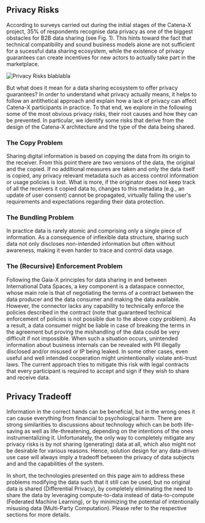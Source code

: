 ## Privacy Risks

According to surveys carried out during the initial stages of the Catena-X project, 35% of respondents recognise data privacy as one of the biggest obstacles for B2B data sharing (see Fig. 1). This hints toward the fact that technical compatibility and sound business models alone are not sufficient for a sucessful data sharing ecosystem, while the existence of privacy guarantees can create incentives for new actors to actually take part in the marketplace.

![Privacy Risks blablabla](/md-content/images/privacy-risks.png "Fig. 1: Privacy Risks - Source: Bitkom 05/2022, Datenökonomie – Wo steht die deutsche Wirtschaft?")

But what does it mean for a data sharing ecosystem to offer privacy guarantees? In order to understand what privacy actually means, it helps to follow an antithetical approach and explain how a lack of privacy can affect Catena-X participants in practice. To that end, we explore in the following some of the most obvious privacy risks, their root causes and how they can be prevented. In particular, we identify some risks that derive from the design of the Catena-X architecture and the type of the data being shared.

### The Copy Problem

Sharing digital information is based on copying the data from its origin to the receiver. From this point there are two versions of the data, the original and the copied. If no additional measures are taken and only the data itself is copied, any privacy relevant metadata such as access control information or usage policies is lost. What is more, if the originator does not keep track of all the receivers it copied data to, changes to this metadata (e.g., an update of user consent) cannot be propagated, virtually failing the user's requirements and expectations regarding their data protection. 

### The Bundling Problem

In practice data is rarely atomic and comprising only a single piece of information. As a consequence of inflexible data structure, sharing such data not only discloses non-intended information but often without awareness, making it even harder to trace and control data usage.           

### The (Recursive) Enforcement Problem

Following the Gaia-X principles for data sharing in and between International Data Spaces, a key component is a dataspace connector, whose main role is that of negotiating the terms of a contract between the data producer and the data consumer and making the data available. However, the connector lacks any capability to technically enforce the policies described in the contract (note that guaranteed technical enforcement of policies is not possible due to the above copy problem). As a result, a data consumer might be liable in case of breaking the terms in the agreement but proving the mishandling of the data could be very difficult if not impossible. When such a situation occurs, unintended information about business internals can be revealed with PII illegally disclosed and/or misused or IP being leaked. In some other cases, even useful and well intended cooperation might unintentionally violate anti-trust laws. The current approach tries to mitigate this risk with legal contracts that every participant is required to accept and sign if they wish to share and receive data. 
<!-- todo: elaborate on the recursiveness -->

<!-- exclude because we don't offer solutions to the mentioned problems
While these risks are a result of data simply being shared, a new category of risks appears when the data consumer and producer agree to train machine learning models on existing data, allow to query a model for inference or share the complete trained models.

In the first case, the current architecture design does not foresees any mechanism to prevent an algorithm from running malicious computations and, unfortunately, only the auditing, vetting and signing of the code can help addressing this issue. Moreover, certain attacks are possible when a machine learning model is made available for inference, even if data is not accessible. For example, a malicious data consumer could perform a membership inference attack to determine if a particular individual is part of the dataset used to train the model. Furthermore, a model can be made available only for inference according to a contract. However, there exist techniques that would allow a data consumer to steal that model, incurring again in potential IP losses for the data provider. -->


## Privacy Tradeoff

Information in the correct hands can be beneficial, but in the wrong ones it can cause everything from financial to psychological harm. There are strong similarities to discussions about technology which can be both life-saving as well as life-threatening, depending on the intentions of the ones instrumentalizing it. Unfortunately, the only way to completely mitigate any privacy risks is by not sharing (generating) data at all, which also might not be desirable for various reasons. Hence, solution design for any data-driven use case will always imply a tradeoff between the privacy of data subjects and and the capabilities of the system. 

In short, the technologies presented on this page aim to address these problems modifying the data such that it still can be used, but no original data is shared (Differential Privacy), by completely eliminating the need to share the data by leveraging compute-to-data instead of data-to-compute (Federated Machine Learning), or by minimizing the potential of intentionally misusing data (Multi-Party Computation). Please refer to the respective sections for more details.